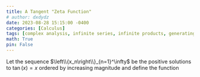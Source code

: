 ```yaml
---
title: A Tangent "Zeta Function"
# author: dxdydz
date: 2023-08-28 15:15:00 -0400
categories: [Calculus]
tags: [complex analysis, infinite series, infinite products, generating functions]
math: True
pin: False
---
```


Let the sequence $\left\\{x_n\right\\}_{n=1}^\infty$ be the positive solutions to $\tan(x)=x$ ordered by increasing magnitude and define the function

